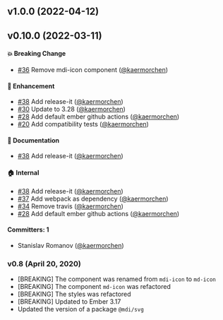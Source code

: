 
## v1.0.0 (2022-04-12)

## v0.10.0 (2022-03-11)

#### :boom: Breaking Change
* [#36](https://github.com/kaermorchen/ember-mdi/pull/36) Remove mdi-icon component ([@kaermorchen](https://github.com/kaermorchen))

#### :rocket: Enhancement
* [#38](https://github.com/kaermorchen/ember-mdi/pull/38) Add release-it ([@kaermorchen](https://github.com/kaermorchen))
* [#30](https://github.com/kaermorchen/ember-mdi/pull/30) Update to 3.28 ([@kaermorchen](https://github.com/kaermorchen))
* [#28](https://github.com/kaermorchen/ember-mdi/pull/28) Add default ember github actions ([@kaermorchen](https://github.com/kaermorchen))
* [#20](https://github.com/kaermorchen/ember-mdi/pull/20) Add compatibility tests ([@kaermorchen](https://github.com/kaermorchen))

#### :memo: Documentation
* [#38](https://github.com/kaermorchen/ember-mdi/pull/38) Add release-it ([@kaermorchen](https://github.com/kaermorchen))

#### :house: Internal
* [#38](https://github.com/kaermorchen/ember-mdi/pull/38) Add release-it ([@kaermorchen](https://github.com/kaermorchen))
* [#37](https://github.com/kaermorchen/ember-mdi/pull/37) Add webpack as dependency ([@kaermorchen](https://github.com/kaermorchen))
* [#34](https://github.com/kaermorchen/ember-mdi/pull/34) Remove travis ([@kaermorchen](https://github.com/kaermorchen))
* [#28](https://github.com/kaermorchen/ember-mdi/pull/28) Add default ember github actions ([@kaermorchen](https://github.com/kaermorchen))

#### Committers: 1
- Stanislav Romanov ([@kaermorchen](https://github.com/kaermorchen))

### v0.8 (April 20, 2020)

- [BREAKING] The component was renamed from `mdi-icon` to `md-icon`
- [BREAKING] The component `md-icon` was refactored
- [BREAKING] The styles was refactored
- [BREAKING] Updated to Ember 3.17
- Updated the version of a package `@mdi/svg`
